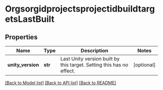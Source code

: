 # OrgsorgidprojectsprojectidbuildtargetsLastBuilt

## Properties
Name | Type | Description | Notes
------------ | ------------- | ------------- | -------------
**unity_version** | **str** | Last Unity version built by this target. Setting this has no effect. | [optional] 

[[Back to Model list]](../README.md#documentation-for-models) [[Back to API list]](../README.md#documentation-for-api-endpoints) [[Back to README]](../README.md)


